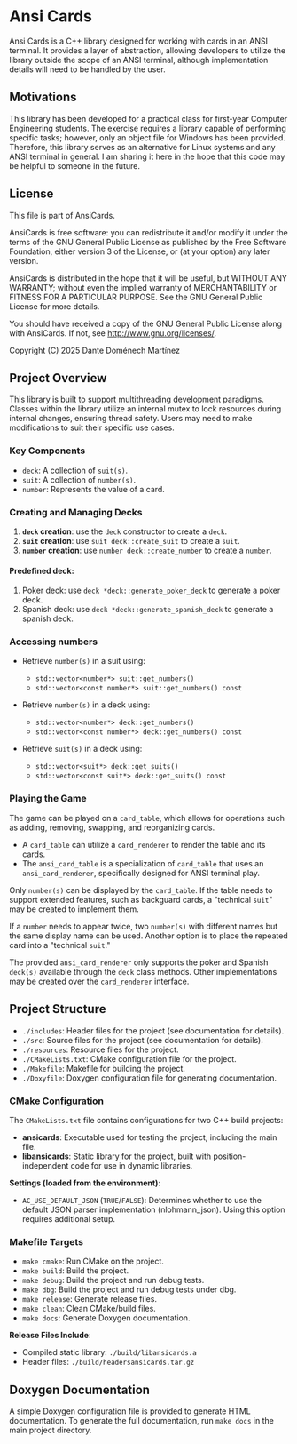 <!--
This file is part of AnsiCards.

AnsiCards is free software: you can redistribute it and/or modify
it under the terms of the GNU General Public License as published by
the Free Software Foundation, either version 3 of the License, or
(at your option) any later version.

AnsiCards is distributed in the hope that it will be useful,
but WITHOUT ANY WARRANTY; without even the implied warranty of
MERCHANTABILITY or FITNESS FOR A PARTICULAR PURPOSE.  See the
GNU General Public License for more details.

You should have received a copy of the GNU General Public License
along with AnsiCards.  If not, see <http://www.gnu.org/licenses/>.

Copyright (C) 2025 Dante Doménech Martínez
-->

# Ansi Cards

Ansi Cards is a C++ library designed for working with cards in an ANSI terminal. It provides a layer of abstraction, allowing developers to utilize the library outside the scope of an ANSI terminal, although implementation details will need to be handled by the user.

## Motivations

This library has been developed for a practical class for first-year Computer Engineering students. The exercise requires a library capable of performing specific tasks; however, only an object file for Windows has been provided. Therefore, this library serves as an alternative for Linux systems and any ANSI terminal in general. I am sharing it here in the hope that this code may be helpful to someone in the future.

## License

This file is part of AnsiCards.

AnsiCards is free software: you can redistribute it and/or modify it under the terms of the GNU General Public License as published by the Free Software Foundation, either version 3 of the License, or (at your option) any later version.

AnsiCards is distributed in the hope that it will be useful, but WITHOUT ANY WARRANTY; without even the implied warranty of MERCHANTABILITY or FITNESS FOR A PARTICULAR PURPOSE.  See the GNU General Public License for more details.

You should have received a copy of the GNU General Public License along with AnsiCards.  If not, see <http://www.gnu.org/licenses/>.

Copyright (C) 2025 Dante Doménech Martínez

## Project Overview

This library is built to support multithreading development paradigms. Classes within the library utilize an internal mutex to lock resources during internal changes, ensuring thread safety. Users may need to make modifications to suit their specific use cases.

### Key Components

- `deck`: A collection of `suit(s)`.
- `suit`: A collection of `number(s)`.
- `number`: Represents the value of a card.

### Creating and Managing Decks

1. **`deck` creation**: use the `deck` constructor to create a `deck`.
1. **`suit` creation**: use `suit deck::create_suit` to create a `suit`.
1. **`number` creation**: use `number deck::create_number` to create a `number`.

#### Predefined deck:

1. Poker deck: use `deck *deck::generate_poker_deck` to generate a poker deck.
1. Spanish deck: use `deck *deck::generate_spanish_deck` to generate a spanish deck.

### Accessing numbers

- Retrieve `number(s)` in a suit using:
  - `std::vector<number*> suit::get_numbers()`
  - `std::vector<const number*> suit::get_numbers() const`
  
- Retrieve `number(s)` in a deck using:
  - `std::vector<number*> deck::get_numbers()`
  - `std::vector<const number*> deck::get_numbers() const`
  
- Retrieve `suit(s)` in a deck using:
  - `std::vector<suit*> deck::get_suits()`
  - `std::vector<const suit*> deck::get_suits() const`

### Playing the Game

The game can be played on a `card_table`, which allows for operations such as adding, removing, swapping, and reorganizing cards. 

- A `card_table` can utilize a `card_renderer` to render the table and its cards.
- The `ansi_card_table` is a specialization of `card_table` that uses an `ansi_card_renderer`, specifically designed for ANSI terminal play.

Only `number(s)` can be displayed by the `card_table`. If the table needs to support extended features, such as backguard cards, a "technical `suit`" may be created to implement them.

If a `number` needs to appear twice, two `number(s)` with different names but the same display name can be used. Another option is to place the repeated card into a "technical `suit`."

The provided `ansi_card_renderer` only supports the poker and Spanish `deck(s)` available through the `deck` class methods. Other implementations may be created over the `card_renderer` interface.

## Project Structure

- `./includes`: Header files for the project (see documentation for details).
- `./src`: Source files for the project (see documentation for details).
- `./resources`: Resource files for the project.
- `./CMakeLists.txt`: CMake configuration file for the project.
- `./Makefile`: Makefile for building the project.
- `./Doxyfile`: Doxygen configuration file for generating documentation.

### CMake Configuration

The `CMakeLists.txt` file contains configurations for two C++ build projects:
- **ansicards**: Executable used for testing the project, including the main file.
- **libansicards**: Static library for the project, built with position-independent code for use in dynamic libraries.

**Settings (loaded from the environment)**:
- `AC_USE_DEFAULT_JSON` (`TRUE`/`FALSE`): Determines whether to use the default JSON parser implementation (nlohmann_json). Using this option requires additional setup.

### Makefile Targets

- `make cmake`: Run CMake on the project.
- `make build`: Build the project.
- `make debug`: Build the project and run debug tests.
- `make dbg`: Build the project and run debug tests under dbg.
- `make release`: Generate release files.
- `make clean`: Clean CMake/build files.
- `make docs`: Generate Doxygen documentation.

**Release Files Include**:
- Compiled static library: `./build/libansicards.a`
- Header files: `./build/headersansicards.tar.gz`

## Doxygen Documentation

A simple Doxygen configuration file is provided to generate HTML documentation. To generate the full documentation, run `make docs` in the main project directory.
